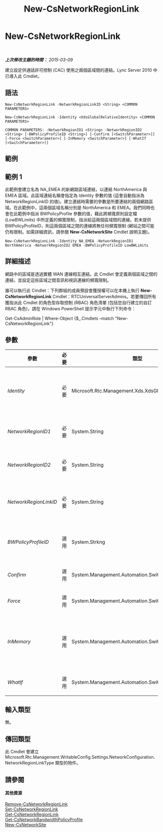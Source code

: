 ﻿---
title: New-CsNetworkRegionLink
TOCTitle: New-CsNetworkRegionLink
ms:assetid: 61a6a7be-8078-4d59-a78a-2f241f6bf800
ms:mtpsurl: https://technet.microsoft.com/zh-tw/library/Gg398437(v=OCS.15)
ms:contentKeyID: 49291093
ms.date: 08/10/2015
mtps_version: v=OCS.15
ms.translationtype: HT
---

# New-CsNetworkRegionLink

 

_**上次修改主題的時間：** 2015-03-09_

建立設定供通話許可控制 (CAC) 使用之兩個區域間的連結。Lync Server 2010 中已導入此 Cmdlet。

## 語法

    New-CsNetworkRegionLink -NetworkRegionLinkID <String> <COMMON PARAMETERS>

    New-CsNetworkRegionLink -Identity <XdsGlobalRelativeIdentity> <COMMON PARAMETERS>

    COMMON PARAMETERS: -NetworkRegionID1 <String> -NetworkRegionID2 <String> [-BWPolicyProfileID <String>] [-Confirm [<SwitchParameter>]] [-Force <SwitchParameter>] [-InMemory <SwitchParameter>] [-WhatIf [<SwitchParameter>]]

## 範例

## 範例 1

此範例會建立名為 NA\_EMEA 的新網路區域連結，以連結 NorthAmerica 與 EMEA 區域。此區域連結名稱會指定為 Identity 參數的值 (這會自動指派為 NetworkRegionLinkID 的值)。建立連結時需要的參數是所要連結的兩個網路區域。在此範例中，這兩個區域名稱分別是 NorthAmerica 和 EMEA。我們同時也會在此範例中指派 BWPolicyProfile 參數的值，藉此將頻寬原則設定檔 (LowBWLimits) 中所定義的頻寬限制，指派給這兩個區域間的連線。若未提供 BWPolicyProfileID，則這兩個區域之間的連線將無任何頻寬限制 (網站之間可能仍有限制。如需詳細資訊，請參閱 **New-CsNetworkSite** Cmdlet 說明主題)。

    New-CsNetworkRegionLink -Identity NA_EMEA -NetworkRegionID1 NorthAmerica -NetworkRegionID2 EMEA -BWPolicyProfileID LowBWLimits

## 詳細描述

網路中的區域是透過實體 WAN 連線相互連結。此 Cmdlet 會定義兩個區域之間的連結，並設定這些區域之間音訊和視訊連線的頻寬限制。

誰可以執行此 Cmdlet：下列群組的成員預設會獲授權可以在本機上執行 **New-CsNetworkRegionLink** Cmdlet：RTCUniversalServerAdmins。若要傳回所有獲指派此 Cmdlet 的角色型存取控制 (RBAC) 角色清單 (包括您自行建立的自訂 RBAC 角色)，請在 Windows PowerShell 提示字元中執行下列命令：

Get-CsAdminRole | Where-Object {$\_.Cmdlets –match "New-CsNetworkRegionLink"}

## 參數


<table>
<colgroup>
<col style="width: 25%" />
<col style="width: 25%" />
<col style="width: 25%" />
<col style="width: 25%" />
</colgroup>
<thead>
<tr class="header">
<th>參數</th>
<th>必要</th>
<th>類型</th>
<th>說明</th>
</tr>
</thead>
<tbody>
<tr class="odd">
<td><p><em>Identity</em></p></td>
<td><p>必要</p></td>
<td><p>Microsoft.Rtc.Management.Xds.XdsGlobalRelativeIdentity</p></td>
<td><p>新建立之網路區域連結的唯一識別碼。網路區域連結只會在全域範圍建立，因此，這個識別碼不需要指定範圍。但是，它包含識別該連結之唯一名稱的字串。</p></td>
</tr>
<tr class="even">
<td><p><em>NetworkRegionID1</em></p></td>
<td><p>必要</p></td>
<td><p>System.String</p></td>
<td><p>連結至由 NetworkRegionID2 參數識別之區域的 Identity (NetworkRegionID)。</p></td>
</tr>
<tr class="odd">
<td><p><em>NetworkRegionID2</em></p></td>
<td><p>必要</p></td>
<td><p>System.String</p></td>
<td><p>連結至由 NetworkRegionID1 參數識別之區域的 Identity (NetworkRegionID)。</p></td>
</tr>
<tr class="even">
<td><p><em>NetworkRegionLinkID</em></p></td>
<td><p>必要</p></td>
<td><p>System.String</p></td>
<td><p>此值與 Identity 相同。您無法同時指定 Identity 和 NetworkRegionLinkID；針對其中一個輸入的值將會自動用於兩者。</p></td>
</tr>
<tr class="odd">
<td><p><em>BWPolicyProfileID</em></p></td>
<td><p>選用</p></td>
<td><p>System.Strkng</p></td>
<td><p>將定義此連結頻寬限制之頻寬原則設定檔的 Identity。您可以呼叫 <strong>Get-CsNetworkBandwidthPolicyProfile</strong> Cmdlet 擷取可用的設定檔清單。</p></td>
</tr>
<tr class="even">
<td><p><em>Confirm</em></p></td>
<td><p>選用</p></td>
<td><p>System.Management.Automation.SwitchParameter</p></td>
<td><p>在執行命令前先提示確認。</p></td>
</tr>
<tr class="odd">
<td><p><em>Force</em></p></td>
<td><p>選用</p></td>
<td><p>System.Management.Automation.SwitchParameter</p></td>
<td><p>隱藏變更前所顯示的確認提示。</p></td>
</tr>
<tr class="even">
<td><p><em>InMemory</em></p></td>
<td><p>選用</p></td>
<td><p>System.Management.Automation.SwitchParameter</p></td>
<td><p>建立物件參照但不實際將該物件認可為永久變更。如果您會將這個利用此參數呼叫之 Cmdlet 的輸出指派給變數，可以變更物件參照的屬性，然後呼叫與此 Cmdlet 配對的 Set- Cmdlet，認可這些變更。</p></td>
</tr>
<tr class="odd">
<td><p><em>WhatIf</em></p></td>
<td><p>選用</p></td>
<td><p>System.Management.Automation.SwitchParameter</p></td>
<td><p>說明執行命令時若不實際執行命令的後果。</p></td>
</tr>
</tbody>
</table>


## 輸入類型

無。

## 傳回類型

此 Cmdlet 會建立 Microsoft.Rtc.Management.WritableConfig.Settings.NetworkConfiguration.NetworkRegionLinkType 類型的物件。

## 請參閱

#### 其他資源

[Remove-CsNetworkRegionLink](remove-csnetworkregionlink.md)  
[Set-CsNetworkRegionLink](set-csnetworkregionlink.md)  
[Get-CsNetworkRegionLink](get-csnetworkregionlink.md)  
[Get-CsNetworkBandwidthPolicyProfile](get-csnetworkbandwidthpolicyprofile.md)  
[New-CsNetworkSite](new-csnetworksite.md)

